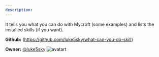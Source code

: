 ```yaml
---
description: 
---
```

It tells you what you can do with Mycroft (some examples)
and lists the installed skills (if you want).

**Github:** (https://github.com/luke5sky/what-can-you-do-skill)

**Owner:** [@luke5sky](https://github.com/luke5sky) ![avatart](https://avatars0.githubusercontent.com/u/27992191?v=4)

